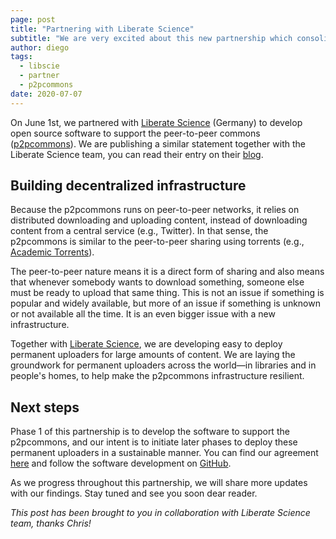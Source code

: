 ```yaml
---
page: post
title: "Partnering with Liberate Science"
subtitle: "We are very excited about this new partnership which consolidates all the good work we have been doing together in the last few months"
author: diego
tags:
  - libscie
  - partner
  - p2pcommons
date: 2020-07-07
---
```


On June 1st, we partnered with [Liberate Science](https://www.libscie.org/) (Germany) to develop open source software to support the peer-to-peer commons ([p2pcommons](https://p2pcommons.com)). We are publishing a similar statement together with the Liberate Science team, you can read their entry on their [blog](https://blog.libscie.org/).

## Building decentralized infrastructure

Because the p2pcommons runs on peer-to-peer networks, it relies on distributed downloading and uploading content, instead of downloading content from a central service (e.g., Twitter). In that sense, the p2pcommons is similar to the peer-to-peer sharing using torrents (e.g., [Academic Torrents](http://academictorrents.com)).

The peer-to-peer nature means it is a direct form of sharing and also means that whenever somebody wants to download something, someone else must be ready to upload that same thing. This is not an issue if something is popular and widely available, but more of an issue if something is unknown or not available all the time. It is an even bigger issue with a new infrastructure.

Together with [Liberate Science](https://www.libscie.org/), we are developing easy to deploy permanent uploaders for large amounts of content. We are laying the groundwork for permanent uploaders across the world—in libraries and in people's homes, to help make the p2pcommons infrastructure resilient.

## Next steps

Phase 1 of this partnership is to develop the software to support the p2pcommons, and our intent is to initiate later phases to deploy these permanent uploaders in a sustainable manner. You can find our agreement [here](https://drive.google.com/file/d/143eebNknozrb4Gd7o79THdShj6NF_Swl/view?usp=sharing) and follow the software development on [GitHub](https://github.com/geut/permanent-seeder).

As we progress throughout this partnership, we will share more updates with our findings. Stay tuned and see you soon dear reader.


_This post has been brought to you in collaboration with Liberate Science team, thanks Chris!_

